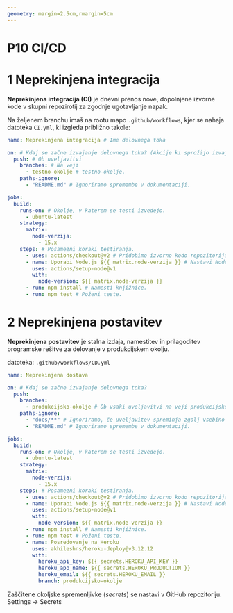 ```yaml
---
geometry: margin=2.5cm,rmargin=5cm
---
```


# P10 CI/CD

# 1 Neprekinjena integracija

**Neprekinjena integracija (CI)** je dnevni prenos nove, dopolnjene izvorne kode v skupni repozirotij za zgodnje ugotavljanje napak.

Na željenem branchu imaš na rootu mapo `.github/workflows`, kjer se nahaja datoteka `CI.yml`, ki izgleda približno takole:

```yaml
name: Neprekinjena integracija # Ime delovnega toka

on: # Kdaj se začne izvajanje delovnega toka? (Akcije ki sprožijo izvajanje)
  push: # Ob uveljavitvi
    branches: # Na veji
      - testno-okolje # testno-okolje.
    paths-ignore:
      - "README.md" # Ignoriramo spremembe v dokumentaciji.

jobs:
  build:
    runs-on: # Okolje, v katerem se testi izvedejo.
      - ubuntu-latest
    strategy:
      matrix:
        node-verzija:
          - 15.x
    steps: # Posamezni koraki testiranja.
      - uses: actions/checkout@v2 # Pridobimo izvorno kodo repozitorija.
      - name: Uporabi Node.js ${{ matrix.node-verzija }} # Nastavi Node.js okolje.
        uses: actions/setup-node@v1
        with:
          node-version: ${{ matrix.node-verzija }}
      - run: npm install # Namesti knjižnice.
      - run: npm test # Poženi teste.
```

# 2 Neprekinjena postavitev

**Neprekinjena postavitev** je stalna izdaja, namestitev in prilagoditev programske rešitve za delovanje v produkcijskem okolju.

datoteka: `.github/workflows/CD.yml`

```yaml
name: Neprekinjena dostava

on: # Kdaj se začne izvajanje delovnega toka?
  push:
    branches:
      - produkcijsko-okolje # Ob vsaki uveljavitvi na veji produkcijsko-okolje.
    paths-ignore:
      - "docs/**" # Ignoriramo, če uveljavitev spreminja zgolj vsebino mape docs.
      - "README.md" # Ignoriramo spremembe v dokumentaciji.

jobs:
  build:
    runs-on: # Okolje, v katerem se testi izvedejo.
      - ubuntu-latest
    strategy:
      matrix:
        node-verzija:
          - 15.x
    steps: # Posamezni koraki testiranja.
      - uses: actions/checkout@v2 # Pridobimo izvorno kodo repozitorija.
      - name: Uporabi Node.js ${{ matrix.node-verzija }} # Nastavi Node.js okolje.
        uses: actions/setup-node@v1
        with:
          node-version: ${{ matrix.node-verzija }}
      - run: npm install # Namesti knjižnice.
      - run: npm test # Poženi teste.
      - name: Posredovanje na Heroku
        uses: akhileshns/heroku-deploy@v3.12.12
        with:
          heroku_api_key: ${{ secrets.HEROKU_API_KEY }}
          heroku_app_name: ${{ secrets.HEROKU_PRODUCTION }}
          heroku_email: ${{ secrets.HEROKU_EMAIL }}
          branch: produkcijsko-okolje
```
Zaščitene okoljske spremenljivke (*secrets*) se nastavi v GitHub repozitoriju: Settings $\rightarrow$ Secrets